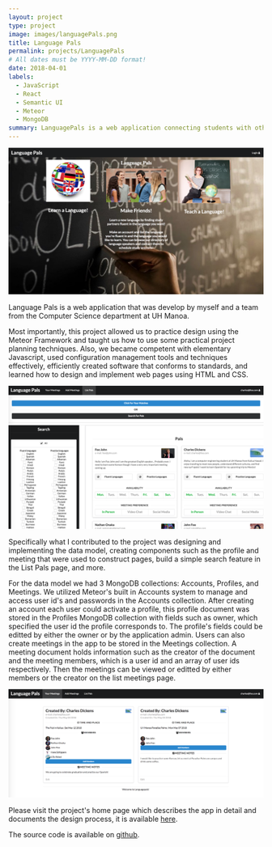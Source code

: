 ```yaml
---
layout: project
type: project
image: images/languagePals.png
title: Language Pals
permalink: projects/LanguagePals
# All dates must be YYYY-MM-DD format!
date: 2018-04-01
labels:
  - JavaScript
  - React
  - Semantic UI
  - Meteor
  - MongoDB
summary: LanguagePals is a web application connecting students with others who want to practice speaking a new language. 
---
```


<img class="ui medium right floated rounded image" src="../images/languagePals.png">

Language Pals is a web application that was develop by myself and a team from the Computer Science department at UH Manoa.

Most importantly, this project allowed us to practice design using the Meteor Framework and taught us how to use some practical project planning techniques. Also, we became competent with elementary Javascript, used configuration management tools and techniques effectively, efficiently created software that conforms to standards, and learned how to design and implement web pages using HTML and CSS.

<img class="ui large left floated rounded image" src="../images/languagePalsSearch.png">

Specifically what I contributed to the project was designing and implementing the data model, creating components such as the profile and meeting that were used to construct pages, build a simple search feature in the List Pals page, and more.

For the data model we had 3 MongoDB collections: Accounts, Profiles, and Meetings. We utilized Meteor's built in Accounts system to manage and access user id's and passwords in the Accounts collection. After creating an account each user could activate a profile, this profile document was stored in the Profiles MongoDB collection with fields such as owner, which specified the user id the profile corresponds to. The profile's fields could be editted by either the owner or by the application admin. Users can also create meetings in the app to be stored in the Meetings collection. A meeting document holds information such as the creator of the document and the meeting members, which is a user id and an array of user ids respectively. Then the meetings can be viewed or editted by either members or the creator on the list meetings page. 

<img class="ui large right floated rounded image" src="../images/languagePalsListMeetings.png">

Please visit the project's home page which describes the app in detail and documents the design process, it is available [here](https://languagepals.github.io/).

The source code is available on [github](https://github.com/languagepals/languagepals).
